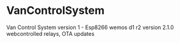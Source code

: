 # VanControlSystem
Van Control System version 1 - Esp8266 wemos d1 r2 version 2.1.0 webcontrolled relays, OTA updates
